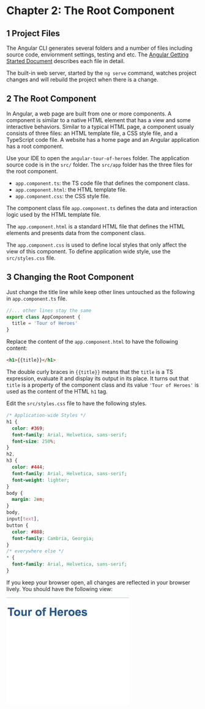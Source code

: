 # Chapter 2: The Root Component

## 1 Project Files

The Angular CLI generates several folders and a number of files including source code, enviornment settings, testing and etc. The [Angular Getting Started Document](https://angular.io/guide/quickstart) describes each file in detail.

The built-in web server, started by the `ng serve` command, watches project changes and will rebuild the project when there is a change.

## 2 The Root Component

In Angular, a web page are built from one or more components. A component is similar to a native HTML element that has a view and some interactive behaviors. Similar to a typical HTML page, a component usualy consists of three files: an HTML template file, a CSS style file, and a TypeScript code file. A website has a home page and an Angular application has a root component.

Use your IDE to open the `angular-tour-of-heroes` folder. The application source code is in the `src/` folder. The `src/app` folder has the three files for the root component.

- `app.component.ts`: the TS code file that defines the component class.
- `app.component.html`: the HTML template file.
- `app.component.css`: the CSS style file.

The component class file `app.component.ts` defines the data and interaction logic used by the HTML template file.

The `app.component.html` is a standard HTML file that defines the HTML elements and presents data from the component class.

The `app.component.css` is used to define local styles that only affect the view of this component. To define application wide style, use the `src/styles.css` file.

## 3 Changing the Root Component

Just change the title line while keep other lines untouched as the following in `app.component.ts` file.

```ts
//... other lines stay the same
export class AppComponent {
  title = 'Tour of Heroes'
}
```

Replace the content of the `app.component.html` to have the following content:

```html
<h1>{{title}}</h1>
```

The double curly braces in `{{title}}` means that the `title` is a TS expression, evaluate it and display its output in its place. It turns out that `title` is a property of the component class and its value `'Tour of Heroes'` is used as the content of the HTML `h1` tag.

Edit the `src/styles.css` file to have the following styles.

```css
/* Application-wide Styles */
h1 {
  color: #369;
  font-family: Arial, Helvetica, sans-serif;
  font-size: 250%;
}
h2,
h3 {
  color: #444;
  font-family: Arial, Helvetica, sans-serif;
  font-weight: lighter;
}
body {
  margin: 2em;
}
body,
input[text],
button {
  color: #888;
  font-family: Cambria, Georgia;
}
/* everywhere else */
* {
  font-family: Arial, Helvetica, sans-serif;
}
```

If you keep your browser open, all changes are reflected in your browser lively. You should have the following view:

![Tour of Heroes Page](./ch02-1.png)
